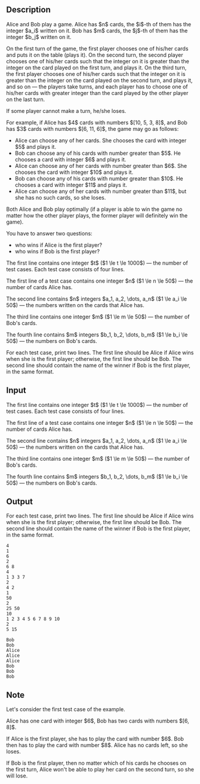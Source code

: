 ## Description

<div><p>Alice and Bob play a game. Alice has $n$ cards, the $i$-th of them has the integer $a_i$ written on it. Bob has $m$ cards, the $j$-th of them has the integer $b_j$ written on it.</p><p>On the first turn of the game, <span class="tex-font-style-bf">the first player</span> chooses one of his/her cards and puts it on the table (plays it). On the second turn, <span class="tex-font-style-bf">the second player</span> chooses one of his/her cards <span class="tex-font-style-bf">such that the integer on it is greater than the integer on the card played on the first turn</span>, and plays it. On the third turn, <span class="tex-font-style-bf">the first player</span> chooses one of his/her cards <span class="tex-font-style-bf">such that the integer on it is greater than the integer on the card played on the second turn</span>, and plays it, and so on — the players take turns, and each player has to choose one of his/her cards with greater integer than the card played by the other player on the last turn.</p><p>If some player cannot make a turn, he/she loses.</p><p>For example, if Alice has $4$ cards with numbers $[10, 5, 3, 8]$, and Bob has $3$ cards with numbers $[6, 11, 6]$, the game may go as follows:</p><ul> <li> Alice can choose any of her cards. She chooses the card with integer $5$ and plays it. </li><li> Bob can choose any of his cards with number greater than $5$. He chooses a card with integer $6$ and plays it. </li><li> Alice can choose any of her cards with number greater than $6$. She chooses the card with integer $10$ and plays it. </li><li> Bob can choose any of his cards with number greater than $10$. He chooses a card with integer $11$ and plays it. </li><li> Alice can choose any of her cards with number greater than $11$, but she has no such cards, so she loses. </li></ul><p>Both Alice and Bob play <span class="tex-font-style-bf">optimally (if a player is able to win the game no matter how the other player plays, the former player will definitely win the game)</span>.</p><p>You have to answer two questions:</p><ul> <li> who wins if Alice is the first player? </li><li> who wins if Bob is the first player? </li></ul></div><div class="input-specification"><p>The first line contains one integer $t$ ($1 \le t \le 1000$) — the number of test cases. Each test case consists of four lines.</p><p>The first line of a test case contains one integer $n$ ($1 \le n \le 50$) — the number of cards Alice has.</p><p>The second line contains $n$ integers $a_1, a_2, \dots, a_n$ ($1 \le a_i \le 50$) — the numbers written on the cards that Alice has.</p><p>The third line contains one integer $m$ ($1 \le m \le 50$) — the number of Bob's cards.</p><p>The fourth line contains $m$ integers $b_1, b_2, \dots, b_m$ ($1 \le b_i \le 50$) — the numbers on Bob's cards.</p></div><div class="output-specification"><p>For each test case, print two lines. The first line should be <span class="tex-font-style-tt">Alice</span> if Alice wins when she is the first player; otherwise, the first line should be <span class="tex-font-style-tt">Bob</span>. The second line should contain the name of the winner if Bob is the first player, in the same format.</p></div>

## Input

<p>The first line contains one integer $t$ ($1 \le t \le 1000$) — the number of test cases. Each test case consists of four lines.</p><p>The first line of a test case contains one integer $n$ ($1 \le n \le 50$) — the number of cards Alice has.</p><p>The second line contains $n$ integers $a_1, a_2, \dots, a_n$ ($1 \le a_i \le 50$) — the numbers written on the cards that Alice has.</p><p>The third line contains one integer $m$ ($1 \le m \le 50$) — the number of Bob's cards.</p><p>The fourth line contains $m$ integers $b_1, b_2, \dots, b_m$ ($1 \le b_i \le 50$) — the numbers on Bob's cards.</p>

## Output

<p>For each test case, print two lines. The first line should be <span class="tex-font-style-tt">Alice</span> if Alice wins when she is the first player; otherwise, the first line should be <span class="tex-font-style-tt">Bob</span>. The second line should contain the name of the winner if Bob is the first player, in the same format.</p>





```input1
4
1
6
2
6 8
4
1 3 3 7
2
4 2
1
50
2
25 50
10
1 2 3 4 5 6 7 8 9 10
2
5 15
```




```output1
Bob
Bob
Alice
Alice
Alice
Bob
Bob
Bob
```



## Note

<p>Let's consider the first test case of the example.</p><p>Alice has one card with integer $6$, Bob has two cards with numbers $[6, 8]$.</p><p>If Alice is the first player, she has to play the card with number $6$. Bob then has to play the card with number $8$. Alice has no cards left, so she loses.</p><p>If Bob is the first player, then no matter which of his cards he chooses on the first turn, Alice won't be able to play her card on the second turn, so she will lose.</p>
